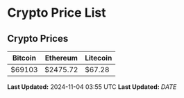 # Crypto Price List

## Crypto Prices
| Bitcoin | Ethereum | Litecoin |
| ------- | -------- | -------- |
| $69103 | $2475.72 | $67.28 |
**Last Updated:** 2024-11-04 03:55 UTC
**Last Updated:** $DATE$
